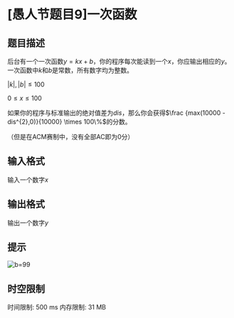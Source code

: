 # [愚人节题目9]一次函数

## 题目描述

后台有一个一次函数$y=kx+b$，你的程序每次能读到一个$x$，你应输出相应的$y$。一次函数中$k$和$b$是常数，所有数字均为整数。

$|k|,|b| \leq 100$

$0 \leq x \leq 100$

如果你的程序与标准输出的绝对值差为$dis$，那么你会获得$\frac {max(10000 -
 dis^{2},0)}{10000} \times 100\%$的分数。

（但是在ACM赛制中，没有全部AC即为0分）

## 输入格式

输入一个数字$x$

## 输出格式

输出一个数字$y$

## 提示

![b=99](https://cdn.luogu.com.cn/upload/pic/15956.png)

## 时空限制

时间限制: 500 ms
内存限制: 31 MB
